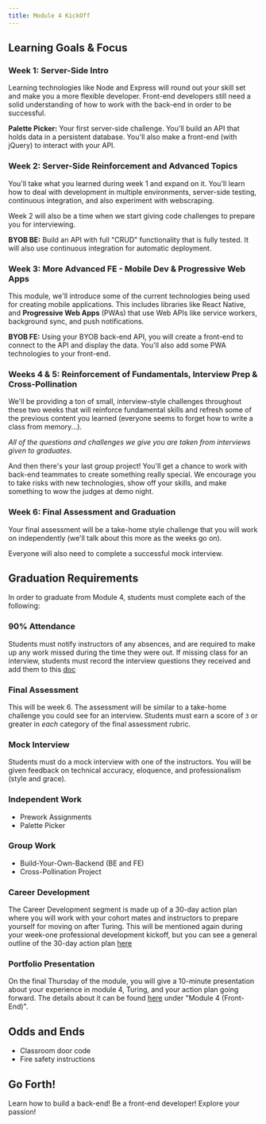 ```yaml
---
title: Module 4 KickOff
---
```


## Learning Goals & Focus

### Week 1: Server-Side Intro

Learning technologies like Node and Express will round out your skill set and make you a more flexible developer. Front-end developers still need a solid understanding of how to work with the back-end in order to be successful.

**Palette Picker:** Your first server-side challenge. You'll build an API that holds data in a persistent database. You'll also make a front-end (with jQuery) to interact with your API.

### Week 2: Server-Side Reinforcement and Advanced Topics

You'll take what you learned during week 1 and expand on it. You'll learn how to deal with development in multiple environments, server-side testing, continuous integration, and also experiment with webscraping.

Week 2 will also be a time when we start giving code challenges to prepare you for interviewing.

**BYOB BE:** Build an API with full "CRUD" functionality that is fully tested. It will also use continuous integration for automatic deployment.

### Week 3: More Advanced FE - Mobile Dev & Progressive Web Apps

This module, we'll introduce some of the current technologies being used for creating mobile applications. This includes libraries like React Native, and **Progressive Web Apps** (PWAs) that use Web APIs like service workers, background sync, and push notifications.

**BYOB FE:** Using your BYOB back-end API, you will create a front-end to connect to the API and display the data. You'll also add some PWA technologies to your front-end.

### Weeks 4 & 5: Reinforcement of Fundamentals, Interview Prep & Cross-Pollination

We'll be providing a ton of small, interview-style challenges throughout these two weeks that will reinforce fundamental skills and refresh some of the previous content you learned (everyone seems to forget how to write a class from memory...). 

_All of the questions and challenges we give you are taken from interviews given to graduates._

And then there's your last group project! You'll get a chance to work with back-end teammates to create something really special. We encourage you to take risks with new technologies, show off your skills, and make something to wow the judges at demo night.

### Week 6: Final Assessment and Graduation

Your final assessment will be a take-home style challenge that you will work on independently (we'll talk about this more as the weeks go on).

Everyone will also need to complete a successful mock interview.


## Graduation Requirements

In order to graduate from Module 4, students must complete each of the following:

### 90% Attendance

Students must notify instructors of any absences, and are required to make up any work missed during the time they were out. 
If missing class for an interview, students must record the interview questions they received and add them to this [doc](https://docs.google.com/document/d/1PPfnfGOmzVRPXVa9t9qzl1G6vYM52teL7NksRQbfqiQ/edit?usp=sharing)

### Final Assessment

This will be week 6. The assessment will be similar to a take-home challenge you could see for an interview. Students must earn a score of `3` or greater in *each* category of the final assessment rubric.

### Mock Interview

Students must do a mock interview with one of the instructors. You will be given feedback on technical accuracy, eloquence, and professionalism (style and grace).

### Independent Work

* Prework Assignments
* Palette Picker

### Group Work

* Build-Your-Own-Backend (BE and FE)
* Cross-Pollination Project

### Career Development

The Career Development segment is made up of a 30-day action plan where you will work with your cohort mates and instructors to prepare yourself for moving on after Turing. 
This will be mentioned again during your week-one professional development kickoff, but you can see a general outline of the 30-day action plan [here](https://github.com/turingschool/career-development-curriculum/blob/master/module_four/post_grad_plan.md)

### Portfolio Presentation

On the final Thursday of the module, you will give a 10-minute presentation about your experience in module 4, Turing, and your action plan going forward. 
The details about it can be found [here](https://github.com/turingschool/portfolios/blob/master/README.markdown) under "Module 4 (Front-End)".


## Odds and Ends

* Classroom door code
* Fire safety instructions


## Go Forth!

Learn how to build a back-end! Be a front-end developer! Explore your passion!
